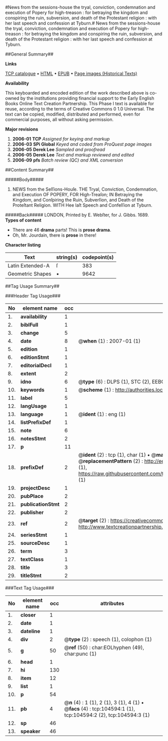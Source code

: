 #News from the sessions-house the tryal, conviction, condemnation and execution of Popery for high-treason : for betraying the kingdom and conspiring the ruin, subversion, and death of the Protestant religion : with her last speech and confession at Tyburn.#
News from the sessions-house the tryal, conviction, condemnation and execution of Popery for high-treason : for betraying the kingdom and conspiring the ruin, subversion, and death of the Protestant religion : with her last speech and confession at Tyburn.

##General Summary##

**Links**

[TCP catalogue](http://www.ota.ox.ac.uk/tcp/)  • 
[HTML](http://tei.it.ox.ac.uk/tcp/Texts-HTML/free/A52/A52226.html)  • 
[EPUB](http://tei.it.ox.ac.uk/tcp/Texts-EPUB/free/A52/A52226.epub) • 
[Page images (Historical Texts)](https://data.historicaltexts.jisc.ac.uk/view?pubId=eebo-15744000e&pageId=eebo-15744000e-104594-1)

**Availability**

This keyboarded and encoded edition of the
	       work described above is co-owned by the institutions
	       providing financial support to the Early English Books
	       Online Text Creation Partnership. This Phase I text is
	       available for reuse, according to the terms of Creative
	       Commons 0 1.0 Universal. The text can be copied,
	       modified, distributed and performed, even for
	       commercial purposes, all without asking permission.

**Major revisions**

1. __2006-01__ __TCP__ *Assigned for keying and markup*
1. __2006-03__ __SPi Global__ *Keyed and coded from ProQuest page images*
1. __2006-05__ __Derek Lee__ *Sampled and proofread*
1. __2006-05__ __Derek Lee__ *Text and markup reviewed and edited*
1. __2006-09__ __pfs__ *Batch review (QC) and XML conversion*

##Content Summary##

#####Body#####

1. NEWS from the Seſſions-Houſe. THE Tryal, Conviction, Condemnation, and Execution OF POPERY, FOR High-Treaſon; IN Betraying the Kingdom, and Conſpiring the Ruin, Subverſion, and Death of the Proteſtant Religion. WITH Hee laſt Speech and Confeſſion at Tyburn.

#####Back#####
LONDON, Printed by E. Webſter, for J. Gibbs. 1689.
**Types of content**

  * There are 46 **drama** parts! This is **prose drama**.
  * Oh, Mr. Jourdain, there is **prose** in there!

**Character listing**


|Text|string(s)|codepoint(s)|
|---|---|---|
|Latin Extended-A|ſ|383|
|Geometric Shapes|▪|9642|

##Tag Usage Summary##

###Header Tag Usage###

|No|element name|occ|attributes|
|---|---|---|---|
|1.|__availability__|1||
|2.|__biblFull__|1||
|3.|__change__|5||
|4.|__date__|8| @__when__ (1) : 2007-01 (1)|
|5.|__edition__|1||
|6.|__editionStmt__|1||
|7.|__editorialDecl__|1||
|8.|__extent__|2||
|9.|__idno__|6| @__type__ (6) : DLPS (1), STC (2), EEBO-CITATION (1), OCLC (1), VID (1)|
|10.|__keywords__|1| @__scheme__ (1) : http://authorities.loc.gov/ (1)|
|11.|__label__|5||
|12.|__langUsage__|1||
|13.|__language__|1| @__ident__ (1) : eng (1)|
|14.|__listPrefixDef__|1||
|15.|__note__|6||
|16.|__notesStmt__|2||
|17.|__p__|11||
|18.|__prefixDef__|2| @__ident__ (2) : tcp (1), char (1)  •  @__matchPattern__ (2) : ([0-9\-]+):([0-9IVX]+) (1), (.+) (1)  •  @__replacementPattern__ (2) : http://eebo.chadwyck.com/downloadtiff?vid=$1&page=$2 (1), https://raw.githubusercontent.com/textcreationpartnership/Texts/master/tcpchars.xml#$1 (1)|
|19.|__projectDesc__|1||
|20.|__pubPlace__|2||
|21.|__publicationStmt__|2||
|22.|__publisher__|2||
|23.|__ref__|2| @__target__ (2) : https://creativecommons.org/publicdomain/zero/1.0/ (1), http://www.textcreationpartnership.org/docs/. (1)|
|24.|__seriesStmt__|1||
|25.|__sourceDesc__|1||
|26.|__term__|3||
|27.|__textClass__|1||
|28.|__title__|3||
|29.|__titleStmt__|2||


###Text Tag Usage###

|No|element name|occ|attributes|
|---|---|---|---|
|1.|__closer__|1||
|2.|__date__|1||
|3.|__dateline__|1||
|4.|__div__|2| @__type__ (2) : speech (1), colophon (1)|
|5.|__g__|50| @__ref__ (50) : char:EOLhyphen (49), char:punc (1)|
|6.|__head__|1||
|7.|__hi__|130||
|8.|__item__|12||
|9.|__list__|1||
|10.|__p__|54||
|11.|__pb__|4| @__n__ (4) : 1 (1), 2 (1), 3 (1), 4 (1)  •  @__facs__ (4) : tcp:104594:1 (1), tcp:104594:2 (2), tcp:104594:3 (1)|
|12.|__sp__|46||
|13.|__speaker__|46||
